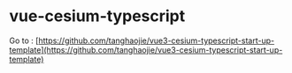 # vue-cesium-typescript

Go to : [https://github.com/tanghaojie/vue3-cesium-typescript-start-up-template](https://github.com/tanghaojie/vue3-cesium-typescript-start-up-template)
